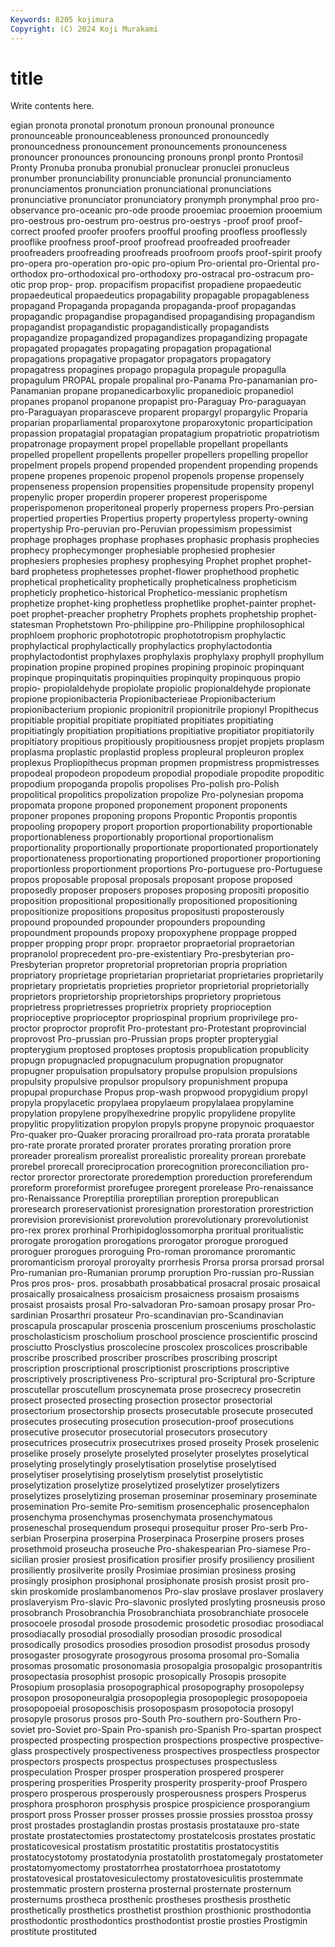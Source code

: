 ```yaml
---
Keywords: 8205 kojimura
Copyright: (C) 2024 Koji Murakami
---
```


# title

Write contents here.



egian pronota pronotal pronotum pronoun pronounal pronounce pronounceable pronounceableness
pronounced pronouncedly pronouncedness pronouncement pronouncements pronounceness pronouncer pronounces pronouncing pronouns
pronpl pronto Prontosil Pronty Pronuba pronuba pronubial pronuclear pronuclei pronucleus
pronumber pronunciability pronunciable pronuncial pronunciamento pronunciamentos pronunciation pronunciational pronunciations pronunciative
pronunciator pronunciatory pronymph pronymphal proo pro-observance pro-oceanic pro-ode proode prooemiac
prooemion prooemium pro-oestrous pro-oestrum pro-oestrus pro-oestrys -proof proof proof-correct proofed
proofer proofers proofful proofing proofless prooflessly prooflike proofness proof-proof proofread
proofreaded proofreader proofreaders proofreading proofreads proofroom proofs proof-spirit proofy pro-opera
pro-operation pro-opic pro-opium Pro-oriental pro-Oriental pro-orthodox pro-orthodoxical pro-orthodoxy pro-ostracal pro-ostracum
pro-otic prop prop- prop. propacifism propacifist propadiene propaedeutic propaedeutical propaedeutics
propagability propagable propagableness propagand Propaganda propaganda propaganda-proof propagandas propagandic propagandise
propagandised propagandising propagandism propagandist propagandistic propagandistically propagandists propagandize propagandized propagandizes
propagandizing propagate propagated propagates propagating propagation propagational propagations propagative propagator
propagators propagatory propagatress propagines propago propagula propagule propagulla propagulum PROPAL
propale propalinal pro-Panama Pro-panamanian pro-Panamanian propane propanedicarboxylic propanedioic propanediol propanes
propanol propanone propapist pro-Paraguay Pro-paraguayan pro-Paraguayan proparasceve proparent propargyl propargylic
Proparia proparian proparliamental proparoxytone proparoxytonic proparticipation propassion propatagial propatagian propatagium
propatriotic propatriotism propatronage propayment propel propellable propellant propellants propelled propellent
propellents propeller propellers propelling propellor propelment propels propend propended propendent
propending propends propene propenes propenoic propenol propenols propense propensely propenseness
propension propensities propensitude propensity propenyl propenylic proper properdin properer properest
properispome properispomenon properitoneal properly properness propers Pro-persian propertied properties Propertius
property propertyless property-owning propertyship Pro-peruvian pro-Peruvian propessimism propessimist prophage prophages
prophase prophases prophasic prophasis prophecies prophecy prophecymonger prophesiable prophesied prophesier
prophesiers prophesies prophesy prophesying Prophet prophet prophet-bard prophetess prophetesses prophet-flower
prophethood prophetic prophetical propheticality prophetically propheticalness propheticism propheticly prophetico-historical Prophetico-messianic
prophetism prophetize prophet-king prophetless prophetlike prophet-painter prophet-poet prophet-preacher prophetry Prophets
prophets prophetship prophet-statesman Prophetstown Pro-philippine pro-Philippine prophilosophical prophloem prophoric prophototropic
prophototropism prophylactic prophylactical prophylactically prophylactics prophylactodontia prophylactodontist prophylaxes prophylaxis prophylaxy
prophyll prophyllum propination propine propined propines propining propinoic propinquant propinque
propinquitatis propinquities propinquity propinquous propio propio- propiolaldehyde propiolate propiolic propionaldehyde
propionate propione propionibacteria Propionibacterieae Propionibacterium propionibacterium propionic propionitril propionitrile propionyl
Propithecus propitiable propitial propitiate propitiated propitiates propitiating propitiatingly propitiation propitiations
propitiative propitiator propitiatorily propitiatory propitious propitiously propitiousness propjet propjets proplasm
proplasma proplastic proplastid propless propleural propleuron proplex proplexus Propliopithecus propman
propmen propmistress propmistresses propodeal propodeon propodeum propodial propodiale propodite propoditic
propodium propoganda propolis propolises Pro-polish pro-Polish propolitical propolitics propolization propolize
Pro-polynesian propoma propomata propone proponed proponement proponent proponents proponer propones
proponing propons Propontic Propontis propontis propooling propopery proport proportion proportionability
proportionable proportionableness proportionably proportional proportionalism proportionality proportionally proportionate proportionated proportionately
proportionateness proportionating proportioned proportioner proportioning proportionless proportionment proportions Pro-portuguese pro-Portuguese
propos proposable proposal proposals proposant propose proposed proposedly proposer proposers
proposes proposing propositi propositio proposition propositional propositionally propositioned propositioning propositionize
propositions propositus propositusti proposterously propound propounded propounder propounders propounding propoundment
propounds propoxy propoxyphene proppage propped propper propping propr propr. propraetor
propraetorial propraetorian propranolol proprecedent pro-pre-existentiary Pro-presbyterian pro-Presbyterian propretor propretorial propretorian
propria propriation propriatory proprietage proprietarian proprietariat proprietaries proprietarily proprietary proprietatis
proprieties proprietor proprietorial proprietorially proprietors proprietorship proprietorships proprietory proprietous proprietress
proprietresses proprietrix propriety proprioception proprioceptive proprioceptor propriospinal proprium proprivilege pro-proctor
proproctor proprofit Pro-protestant pro-Protestant proprovincial proprovost Pro-prussian pro-Prussian props propter
propterygial propterygium proptosed proptoses proptosis propublication propublicity propugn propugnacled propugnaculum
propugnation propugnator propugner propulsation propulsatory propulse propulsion propulsions propulsity propulsive
propulsor propulsory propunishment propupa propupal propurchase Propus prop-wash propwood propygidium
propyl propyla propylacetic propylaea propylaeum propylalaea propylamine propylation propylene propylhexedrine
propylic propylidene propylite propylitic propylitization propylon propyls propyne propynoic proquaestor
Pro-quaker pro-Quaker proracing prorailroad pro-rata prorata proratable pro-rate prorate prorated
prorater prorates prorating proration prore proreader prorealism prorealist prorealistic proreality
prorean prorebate prorebel prorecall proreciprocation prorecognition proreconciliation pro-rector prorector prorectorate
proredemption proreduction proreferendum proreform proreformist prorefugee proregent prorelease Pro-renaissance pro-Renaissance
Proreptilia proreptilian proreption prorepublican proresearch proreservationist proresignation prorestoration prorestriction prorevision
prorevisionist prorevolution prorevolutionary prorevolutionist pro-rex prorex prorhinal Prorhipidoglossomorpha proritual proritualistic
prorogate prorogation prorogations prorogator prorogue prorogued proroguer prorogues proroguing Pro-roman
proromance proromantic proromanticism proroyal proroyalty prorrhesis Prorsa prorsa prorsad prorsal
Pro-rumanian pro-Rumanian prorump proruption Pro-russian pro-Russian Pros pros pros- pros.
prosabbath prosabbatical prosacral prosaic prosaical prosaically prosaicalness prosaicism prosaicness prosaism
prosaisms prosaist prosaists prosal Pro-salvadoran Pro-samoan prosapy prosar Pro-sardinian Prosarthri
prosateur Pro-scandinavian pro-Scandinavian proscapula proscapular proscenia proscenium prosceniums proscholastic proscholasticism
proscholium proschool proscience proscientific proscind prosciutto Prosclystius proscolecine proscolex proscolices
proscribable proscribe proscribed proscriber proscribes proscribing proscript proscription proscriptional proscriptionist
proscriptions proscriptive proscriptively proscriptiveness Pro-scriptural pro-Scriptural pro-Scripture proscutellar proscutellum proscynemata
prose prosecrecy prosecretin prosect prosected prosecting prosection prosector prosectorial prosectorium
prosectorship prosects prosecutable prosecute prosecuted prosecutes prosecuting prosecution prosecution-proof prosecutions
prosecutive prosecutor prosecutorial prosecutors prosecutory prosecutrices prosecutrix prosecutrixes prosed proseity
Prosek proselenic proselike prosely proselyte proselyted proselyter proselytes proselytical proselyting
proselytingly proselytisation proselytise proselytised proselytiser proselytising proselytism proselytist proselytistic proselytization
proselytize proselytized proselytizer proselytizers proselytizes proselytizing proseman proseminar proseminary proseminate
prosemination Pro-semite Pro-semitism prosencephalic prosencephalon prosenchyma prosenchymas prosenchymata prosenchymatous proseneschal
prosequendum prosequi prosequitur proser Pro-serb Pro-serbian Proserpina proserpina Proserpinaca Proserpine
prosers proses prosethmoid proseucha proseuche Pro-shakespearian Pro-siamese Pro-sicilian prosier prosiest
prosification prosifier prosify prosiliency prosilient prosiliently prosilverite prosily Prosimiae prosimian
prosiness prosing prosingly prosiphon prosiphonal prosiphonate prosish prosist prosit pro-skin
proskomide proslambanomenos Pro-slav proslave proslaver proslavery proslaveryism Pro-slavic Pro-slavonic proslyted
proslyting prosneusis proso prosobranch Prosobranchia Prosobranchiata prosobranchiate prosocele prosocoele prosodal
prosode prosodemic prosodetic prosodiac prosodiacal prosodiacally prosodial prosodially prosodian prosodic
prosodical prosodically prosodics prosodies prosodion prosodist prosodus prosody prosogaster prosogyrate
prosogyrous prosoma prosomal pro-Somalia prosomas prosomatic prosonomasia prosopalgia prosopalgic prosopantritis
prosopectasia prosophist prosopic prosopically Prosopis prosopite Prosopium prosoplasia prosopographical prosopography
prosopolepsy prosopon prosoponeuralgia prosopoplegia prosopoplegic prosopopoeia prosopopoeial prosoposchisis prosopospasm prosopotocia
prosopyl prosopyle prosorus prosos pro-South Pro-southern pro-Southern Pro-soviet pro-Soviet pro-Spain
Pro-spanish pro-Spanish Pro-spartan prospect prospected prospecting prospection prospections prospective prospective-glass
prospectively prospectiveness prospectives prospectless prospector prospectors prospects prospectus prospectuses prospectusless
prospeculation Prosper prosper prosperation prospered prosperer prospering prosperities Prosperity prosperity
prosperity-proof Prospero prospero prosperous prosperously prosperousness prospers Prosperus prosphora prosphoron
prosphysis prospice prospicience prosporangium prosport pross Prosser prosser prosses prossie
prossies prosstoa prossy prost prostades prostaglandin prostas prostasis prostatauxe pro-state
prostate prostatectomies prostatectomy prostatelcosis prostates prostatic prostaticovesical prostatism prostatitic prostatitis
prostatocystitis prostatocystotomy prostatodynia prostatolith prostatomegaly prostatometer prostatomyomectomy prostatorrhea prostatorrhoea prostatotomy
prostatovesical prostatovesiculectomy prostatovesiculitis prostemmate prostemmatic prostern prosterna prosternal prosternate prosternum
prosternums prostheca prosthenic prostheses prosthesis prosthetic prosthetically prosthetics prosthetist prosthion
prosthionic prosthodontia prosthodontic prosthodontics prosthodontist prostie prosties Prostigmin prostitute prostituted
